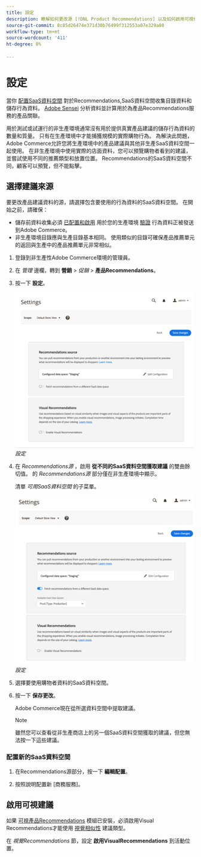 ```yaml
---
title: 設定
description: 瞭解如何更改源 [!DNL Product Recommendations] 以及如何啟用可視化建議。
source-git-commit: 8c85d26474e371d30b76499f312553a07e329a80
workflow-type: tm+mt
source-wordcount: '411'
ht-degree: 0%

---
```


# 設定

當你 [配置SaaS資料空間](https://docs.magento.com/user-guide/configuration/services/saas.html) 對於Recommendations,SaaS資料空間收集目錄資料和儲存行為資料。 [Adobe Sensei](https://www.adobe.com/sensei.html) 分析資料並計算用於為產品Recommendations服務的產品關聯。

用於測試或試運行的非生產環境通常沒有用於提供真實產品建議的儲存行為資料的數量和質量。 只有在生產環境中才能捕獲規模的實際購物行為。 為解決此問題，Adobe Commerce允許您將生產環境中的產品建議與其他非生產SaaS資料空間一起使用。 在非生產環境中使用實際的店面資料，您可以預覽購物者看到的建議，並嘗試使用不同的推薦類型和放置位置。 Recommendations的SaaS資料空間不同，顧客可以預覽，但不能點擊。

## 選擇建議來源

要更改產品建議資料的源，請選擇包含要使用的行為資料的SaaS資料空間。 在開始之前，請確保：

- 儲存前資料收集必須 [已配置和啟用](install-configure.md) 用於您的生產環境 [驗證](verify.md) 行為資料正被發送到Adobe Commerce。
- 非生產環境目錄應與生產目錄基本相同。 使用類似的目錄可確保產品推薦單元的返回與生產中的產品推薦單元非常相似。

1. 登錄到非生產性Adobe Commerce環境的管理員。

1. 在 _管理_ 邊欄，轉到 **營銷** > _促銷_ > **產品Recommendations**。

1. 按一下 **設定**。

   ![產品推薦設定](assets/settings.png)
   _設定_

1. 在 _Recommendations源_ ，啟用 **從不同的SaaS資料空間獲取建議** 的雙曲餘切值。 的 _Recommendations源_ 部分僅在非生產環境中顯示。

   清單 _可用SaaS資料空間_ 的子菜單。

   ![產品推薦設定](assets/settings-select-saas.png)
   _設定_

1. 選擇要使用購物者資料的SaaS資料空間。

1. 按一下 **保存更改**。

   Adobe Commerce現在從所選資料空間中提取建議。

   >[!NOTE]
   >
   > 雖然您可以查看從非生產商店上的另一個SaaS資料空間獲取的建議，但您無法按一下這些建議。

### 配置新的SaaS資料空間

1. 在Recommendations源部分，按一下 **編輯配置**。

1. 按照說明配置新 [商務服務]。

## 啟用可視建議

如果 [可視產品Recommendations](install-configure.md) 模組已安裝，必須啟用Visual Recommendations才能使用 [視覺相似性](type.md#visualsim) 建議類型。

在 _視覺Recommendations_ 節，設定 **啟用VisualRecommendations** 到活動位置。
